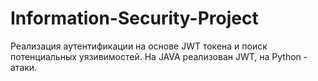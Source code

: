 # Information-Security-Project
Реализация аутентификации на основе JWT токена и поиск потенциальных уязивимостей. Нa JAVA реализован JWT, на Python - атаки.
